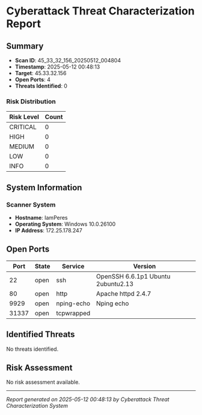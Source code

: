 # Cyberattack Threat Characterization Report

## Summary

- **Scan ID**: 45_33_32_156_20250512_004804
- **Timestamp**: 2025-05-12 00:48:13
- **Target**: 45.33.32.156
- **Open Ports**: 4
- **Threats Identified**: 0

### Risk Distribution

| Risk Level | Count |
| ---------- | ----- |
| CRITICAL | 0 |
| HIGH | 0 |
| MEDIUM | 0 |
| LOW | 0 |
| INFO | 0 |

## System Information

### Scanner System

- **Hostname**: IamPeres
- **Operating System**: Windows 10.0.26100
- **IP Address**: 172.25.178.247

## Open Ports

| Port | State | Service | Version |
| ---- | ----- | ------- | ------- |
| 22 | open | ssh | OpenSSH 6.6.1p1 Ubuntu 2ubuntu2.13 |
| 80 | open | http | Apache httpd 2.4.7 |
| 9929 | open | nping-echo | Nping echo  |
| 31337 | open | tcpwrapped |   |

## Identified Threats

No threats identified.

## Risk Assessment

No risk assessment available.

---
*Report generated on 2025-05-12 00:48:13 by Cyberattack Threat Characterization System*
